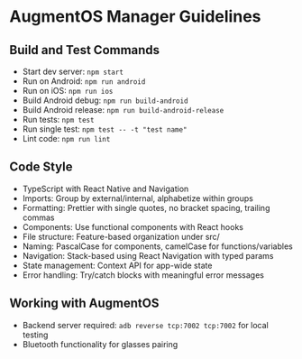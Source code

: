 # AugmentOS Manager Guidelines

## Build and Test Commands
- Start dev server: `npm start`
- Run on Android: `npm run android`
- Run on iOS: `npm run ios`
- Build Android debug: `npm run build-android`
- Build Android release: `npm run build-android-release`
- Run tests: `npm test`
- Run single test: `npm test -- -t "test name"`
- Lint code: `npm run lint`

## Code Style
- TypeScript with React Native and Navigation
- Imports: Group by external/internal, alphabetize within groups
- Formatting: Prettier with single quotes, no bracket spacing, trailing commas
- Components: Use functional components with React hooks
- File structure: Feature-based organization under src/
- Naming: PascalCase for components, camelCase for functions/variables
- Navigation: Stack-based using React Navigation with typed params
- State management: Context API for app-wide state
- Error handling: Try/catch blocks with meaningful error messages

## Working with AugmentOS
- Backend server required: `adb reverse tcp:7002 tcp:7002` for local testing
- Bluetooth functionality for glasses pairing